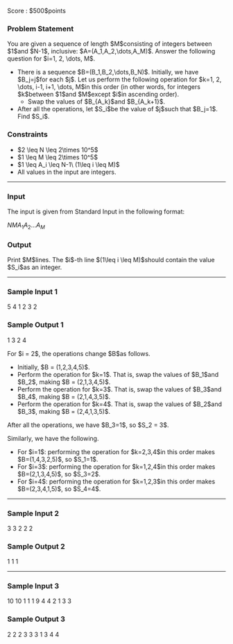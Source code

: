 
<div>

<span>

<span>

<p>
Score : $500$points
</p>

<div>

<section>

### **Problem Statement**

<p>
You are given a sequence of length $M$consisting of integers between $1$and $N-1$, inclusive: $A=(A_1,A_2,\dots,A_M)$.
Answer the following question for $i=1, 2, \dots, M$.
</p>

<ul>

<li>
There is a sequence $B=(B_1,B_2,\dots,B_N)$. Initially, we have $B_j=j$for each $j$. Let us perform the following operation for $k=1, 2, \dots, i-1, i+1, \dots, M$in this order (in other words, for integers $k$between $1$and $M$except $i$in ascending order).
<ul>

<li>
Swap the values of $B_{A_k}$and $B_{A_k+1}$.
</li>

</ul>

</li>

<li>
After all the operations, let $S_i$be the value of $j$such that $B_j=1$. Find $S_i$.
</li>

</ul>

</section>

</div>

<div>

<section>

### **Constraints**

<ul>

<li>
$2 \leq N \leq 2\times 10^5$
</li>

<li>
$1 \leq M \leq 2\times 10^5$
</li>

<li>
$1 \leq A_i \leq N-1\ (1\leq i \leq M)$
</li>

<li>
All values in the input are integers.
</li>

</ul>

</section>

</div>

---

<div>

<div>

<section>

### **Input**

<p>
The input is given from Standard Input in the following format:
</p>

<div>

$N$$M$$A_1$$A_2$$\dots$$A_M$
</div>

</section>

</div>

<div>

<section>

### **Output**

<p>
Print $M$lines.
The $i$-th line $(1\leq i \leq M)$should contain the value $S_i$as an integer.
</p>

</section>

</div>

</div>

---

<div>

<section>

### **Sample Input 1**

<div>

5 4
1 2 3 2

</div>

</section>

</div>

<div>

<section>

### **Sample Output 1**

<div>

1
3
2
4

</div>

<p>
For $i = 2$, the operations change $B$as follows.
</p>

<ul>

<li>
Initially, $B = (1,2,3,4,5)$.
</li>

<li>
Perform the operation for $k=1$. That is, swap the values of $B_1$and $B_2$, making $B = (2,1,3,4,5)$.
</li>

<li>
Perform the operation for $k=3$. That is, swap the values of $B_3$and $B_4$, making $B = (2,1,4,3,5)$.
</li>

<li>
Perform the operation for $k=4$. That is, swap the values of $B_2$and $B_3$, making $B = (2,4,1,3,5)$.
</li>

</ul>

<p>
After all the operations, we have $B_3=1$, so $S_2 = 3$.
</p>

<p>
Similarly, we have the following.
</p>

<ul>

<li>
For $i=1$: performing the operation for $k=2,3,4$in this order makes $B=(1,4,3,2,5)$, so $S_1=1$.
</li>

<li>
For $i=3$: performing the operation for $k=1,2,4$in this order makes $B=(2,1,3,4,5)$, so $S_3=2$.
</li>

<li>
For $i=4$: performing the operation for $k=1,2,3$in this order makes $B=(2,3,4,1,5)$, so $S_4=4$.
</li>

</ul>

</section>

</div>

---

<div>

<section>

### **Sample Input 2**

<div>

3 3
2 2 2

</div>

</section>

</div>

<div>

<section>

### **Sample Output 2**

<div>

1
1
1

</div>

</section>

</div>

---

<div>

<section>

### **Sample Input 3**

<div>

10 10
1 1 1 9 4 4 2 1 3 3

</div>

</section>

</div>

<div>

<section>

### **Sample Output 3**

<div>

2
2
2
3
3
3
1
3
4
4

</div>

</section>

</div>

</span>

</span>

</div>
